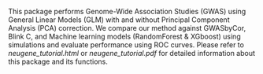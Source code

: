 This package performs Genome-Wide Association Studies (GWAS) using General Linear Models (GLM) with and without Principal Component Analysis (PCA) correction. We compare our method against GWASbyCor, Blink C, and Machine learning models (RandomForest & XGboost) using simulations and evaluate performance using ROC curves.
Please refer to *neugene_tutorial.html* or *neugene_tutorial.pdf* for detailed information about this package and its functions.
